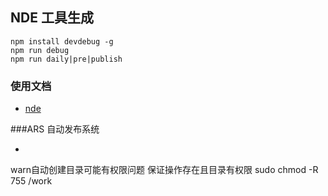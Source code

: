 ## NDE 工具生成
```
npm install devdebug -g 
npm run debug
npm run daily|pre|publish
```
### 使用文档
* [nde](https://www.npmjs.com/package/nde)

###ARS 自动发布系统


*

 warn自动创建目录可能有权限问题  保证操作存在且目录有权限  sudo chmod -R 755 /work

